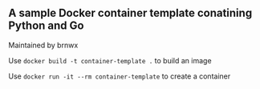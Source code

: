 ## A sample Docker container template conatining Python and Go

Maintained by brnwx

Use `docker build -t container-template .` to build an image

Use `docker run -it --rm container-template` to create a container